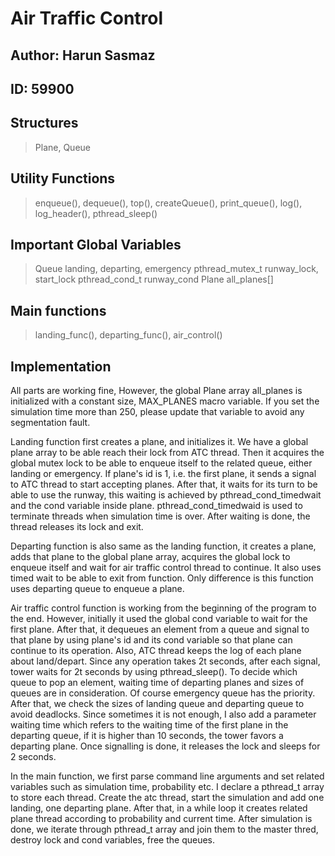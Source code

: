 # Air Traffic Control

## Author: Harun Sasmaz

## ID: 59900

## Structures

> Plane, Queue

## Utility Functions

> enqueue(), dequeue(), top(), createQueue(), print_queue(),
> log(), log_header(), pthread_sleep()

## Important Global Variables

> Queue landing, departing, emergency
> pthread_mutex_t runway_lock, start_lock
> pthread_cond_t runway_cond
> Plane all_planes[]

## Main functions

> landing_func(), departing_func(), air_control()

## Implementation

All parts are working fine, However, the global Plane array all_planes is initialized with a constant size, MAX_PLANES macro variable. If you set the simulation time more than 250, please update that variable to avoid any segmentation fault.

Landing function first creates a plane, and initializes it. We have a global plane array to be able reach their lock from ATC thread. Then it acquires the global mutex lock to be able to enqueue itself to the related queue, either landing or emergency. If plane's id is 1, i.e. the first plane, it sends a signal to ATC thread to start accepting planes. After that, it waits for its turn to be able to use the runway, this waiting is achieved by pthread_cond_timedwait and the cond variable inside plane. pthread_cond_timedwaid is used to terminate threads when simulation time is over. After waiting is done, the thread releases its lock and exit.

Departing function is also same as the landing function, it creates a plane, adds that plane to the global plane array, acquires the global lock to enqueue itself and wait for air traffic control thread to continue. It also uses timed wait to be able to exit from function. Only difference is this function uses departing queue to enqueue a plane.

Air traffic control function is working from the beginning of the program to the end. However, initially it used the global cond variable to wait for the first plane. After that, it dequeues an element from a queue and signal to that plane by using plane's id and its cond variable so that plane can continue to its operation. Also, ATC thread keeps the log of each plane about land/depart. Since any operation takes 2t seconds, after each signal, tower waits for 2t seconds by using pthread_sleep(). To decide which queue to pop an element, waiting time of departing planes and sizes of queues are in consideration. Of course emergency queue has the priority. After that, we check the sizes of landing queue and departing queue to avoid deadlocks. Since sometimes it is not enough, I also add a parameter waiting time which refers to the waiting time of the first plane in the departing queue, if it is higher than 10 seconds, the tower favors a departing plane. Once signalling is done, it releases the lock and sleeps for 2 seconds.

In the main function, we first parse command line arguments and set related variables such as simulation time, probability etc. I declare a pthread_t array to store each thread. Create the atc thread, start the simulation and add one landing, one departing plane. After that, in a while loop it creates related plane thread according to probability and current time. After simulation is done, we iterate through pthread_t array and join them to the master thred, destroy lock and cond variables, free the queues.

